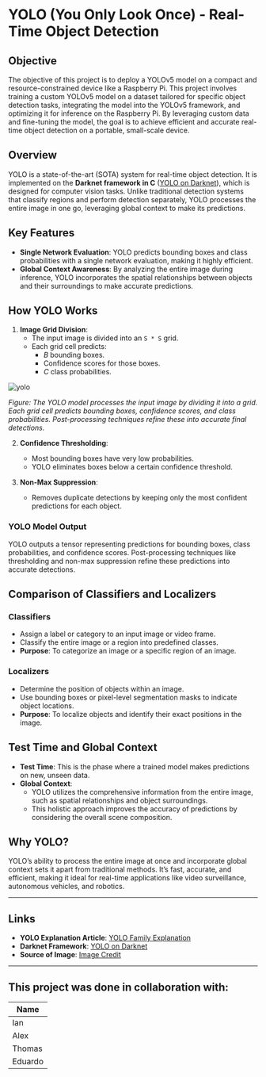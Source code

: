 # YOLO (You Only Look Once) - Real-Time Object Detection

## Objective

The objective of this project is to deploy a YOLOv5 model on a compact and resource-constrained device like a Raspberry Pi. This project involves training a custom YOLOv5 model on a dataset tailored for specific object detection tasks, integrating the model into the YOLOv5 framework, and optimizing it for inference on the Raspberry Pi. By leveraging custom data and fine-tuning the model, the goal is to achieve efficient and accurate real-time object detection on a portable, small-scale device.

## Overview

YOLO is a state-of-the-art (SOTA) system for real-time object detection. It is implemented on the **Darknet framework in C** ([YOLO on Darknet](https://pjreddie.com/darknet/yolo/)), which is designed for computer vision tasks. Unlike traditional detection systems that classify regions and perform detection separately, YOLO processes the entire image in one go, leveraging global context to make its predictions.

## Key Features

- **Single Network Evaluation**: YOLO predicts bounding boxes and class probabilities with a single network evaluation, making it highly efficient.
- **Global Context Awareness**: By analyzing the entire image during inference, YOLO incorporates the spatial relationships between objects and their surroundings to make accurate predictions.

## How YOLO Works

1. **Image Grid Division**:
   - The input image is divided into an  `S * S` grid.
   - Each grid cell predicts:
     - *B* bounding boxes.
     - Confidence scores for those boxes.
     - *C* class probabilities.

   
![yolo](https://github.com/user-attachments/assets/df3b3c3f-4e76-44bf-8ce9-9ebe6009443e)

   *Figure: The YOLO model processes the input image by dividing it into a grid. Each grid cell predicts bounding boxes, confidence scores, and class probabilities. Post-processing techniques refine these into accurate final detections.*

2. **Confidence Thresholding**:
   - Most bounding boxes have very low probabilities.
   - YOLO eliminates boxes below a certain confidence threshold.

3. **Non-Max Suppression**:
   - Removes duplicate detections by keeping only the most confident predictions for each object.

### YOLO Model Output

YOLO outputs a tensor representing predictions for bounding boxes, class probabilities, and confidence scores. Post-processing techniques like thresholding and non-max suppression refine these predictions into accurate detections.

## Comparison of Classifiers and Localizers

### Classifiers
- Assign a label or category to an input image or video frame.
- Classify the entire image or a region into predefined classes.
- **Purpose**: To categorize an image or a specific region of an image.

### Localizers
- Determine the position of objects within an image.
- Use bounding boxes or pixel-level segmentation masks to indicate object locations.
- **Purpose**: To localize objects and identify their exact positions in the image.

## Test Time and Global Context

- **Test Time**: This is the phase where a trained model makes predictions on new, unseen data.
- **Global Context**:
  - YOLO utilizes the comprehensive information from the entire image, such as spatial relationships and object surroundings.
  - This holistic approach improves the accuracy of predictions by considering the overall scene composition.

## Why YOLO?

YOLO’s ability to process the entire image at once and incorporate global context sets it apart from traditional methods. It’s fast, accurate, and efficient, making it ideal for real-time applications like video surveillance, autonomous vehicles, and robotics.

---

## Links

- **YOLO Explanation Article**: [YOLO Family Explanation](https://medium.com/@lokwa780/yolo-family-explanation-690515934a6a)
- **Darknet Framework**: [YOLO on Darknet](https://pjreddie.com/darknet/yolo/)
- **Source of Image**: [Image Credit](https://medium.com/@lokwa780/yolo-family-explanation-690515934a6a)

---

## This project was done in collaboration with:

| Name    |
|---------|
| Ian     |        
| Alex    |       
| Thomas  |          
| Eduardo |            
